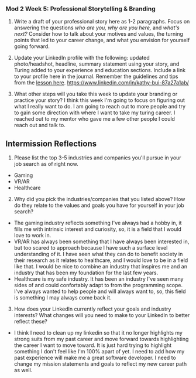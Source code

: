 ### Mod 2 Week 5: Professional Storytelling & Branding <a name="week-5"></a>
1. Write a draft of your professional story here as 1-2 paragraphs. Focus on answering the questions *who are you, why are you here,* and *what's next?* Consider how to talk about your motives and values, the turning points that led to your career change, and what you envision for yourself going forward.

2. Update your LinkedIn profile with the following: updated photo/headshot, headline, summary statement using your story, and Turing added to your experience and education sections. Include a link to your profile here in the journal. Remember the guidelines and tips from the [lesson here](https://github.com/turingschool/career-development-curriculum-site/blob/master/module_two/professional_storytelling_branding.md). https://www.linkedin.com/in/kathy-bui-87a27a1ab/

3. What other steps will you take this week to update your branding or practice your story? I think this week I'm going to focus on figuring out what I really want to do. I am going to reach out to more people and try to gain some direction with where I want to take my turing career. I reached out to my mentor who gave me a few other people I could reach out and talk to.

## Intermission Reflections
1. Please list the top 3-5 industries and companies you'll pursue in your job search as of right now.
  - Gaming
  - VR/AR
  - Healthcare

2. Why did you pick the industries/companies that you listed above? How do they relate to the values and goals you have for yourself in your job search?
  - The gaming industry reflects something I've always had a hobby in, it fills me with intrinsic interest and curiosity, so, it is a field that I would love to work in.
  - VR/AR has always been something that I have always been interested in, but too scared to approach because I have such a surface level understanding of it. I have seen what they can do to benefit society in their research as it relates to healthcare, and I would love to be in a field like that. I would be nice to combine an industry that inspires me and an industry that has been my foundation for the last few years.
  - Healthcare is my safe industry. It has been an industry I've seen many sides of and could confortably adapt to from the programming scope. I've always wanted to help people and will always want to, so, this field is something I may always come back it.

3. How does your LinkedIn currently reflect your goals and industry interests? What changes will you need to make to your LinkedIn to better reflect these?
  - I think I need to clean up my linkedin so that it no longer highlights my strong suits from my past career and move forward towards highlighting the career I want to move toward. It is just hard trying to highlight something I don't feel like I'm 100% apart of yet. I need to add how my past experience will make me a great software developer. I need to change my mission statements and goals to reflect my new career path as well.
